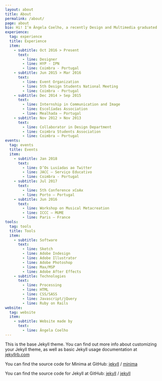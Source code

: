 ```yaml
---
layout: about
title: About
permalink: /about/
page: about
bio: Hi! I’m Ângela Coelho, a recently Design and Multimedia graduated student at the University of Coimbra. After five years of studying, I started to work as a web designer and front-end developer, and occasionally graphic designer. Currently, I'm working on a Portuguese startup called HYP. I like to explore code applied to design solutions, trying to join these two main areas of interest.
experience:
  tag: experience
  title: Experience
  item:
    - subtitle: Oct 2016 > Present
      text:
        - line: Designer
        - line: HYP - IPN
        - line: Coimbra - Portugal
    - subtitle: Jun 2015 > Mar 2016
      text:
        - line: Event Organization
        - line: 5th Design Students National Meeting
        - line: Coimbra - Portugal
    - subtitle: Dec 2014 > Sep 2015
      text:
        - line: Internship in Communication and Image
        - line: Escolíadas Association
        - line: Mealhada – Portugal
    - subtitle: Nov 2012 > Nov 2013
      text:
        - line: Collaborator in Design Department
        - line: Coimbra Students Association
        - line: Coimbra – Portugal
events:
  tag: events
  title: Events
  item:
    - subtitle: Jan 2018
      text:
        - line: D’Os Lusíadas ao Twitter
        - line: JACC – Serviço Educativo
        - line: Coimbra - Portugal
    - subtitle: Jul 2017
      text:
        - line: 5th Conference xCoAx
        - line: Porto – Portugal
    - subtitle: Jun 2016
      text:
        - line: Workshop on Musical Metacreation
        - line: ICCC – MUME
        - line: Paris – France
tools:
  tag: tools
  title: Tools
  item:
    - subtitle: Software
      text:
        - line: Sketch
        - line: Adobe Indesign
        - line: Adobe Illustrator
        - line: Adobe Photoshop
        - line: Max/MSP
        - line: Adobe After Effects
    - subtitle: Technologies
      text:
        - line: Processing
        - line: HTML
        - line: CSS/SASS
        - line: Javascript/jQuery
        - line: Ruby on Rails
website:
  tag: website
  item:
    - subtitle: Website made by
      text:
        - line: Ângela Coelho
---
```


This is the base Jekyll theme. You can find out more info about customizing your Jekyll theme, as well as basic Jekyll usage documentation at [jekyllrb.com](https://jekyllrb.com/)

You can find the source code for Minima at GitHub:
[jekyll][jekyll-organization] /
[minima](https://github.com/jekyll/minima)

You can find the source code for Jekyll at GitHub:
[jekyll][jekyll-organization] /
[jekyll](https://github.com/jekyll/jekyll)


[jekyll-organization]: https://github.com/jekyll
